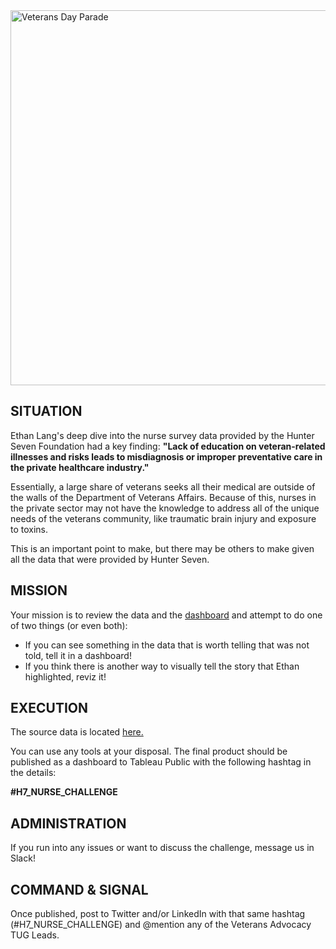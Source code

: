 
<img width="600" alt="Veterans Day Parade" src="https://upload.wikimedia.org/wikipedia/commons/thumb/e/ec/Veterans_Day_parade_%2815785731421%29.jpg/640px-Veterans_Day_parade_%2815785731421%29.jpg">


## SITUATION

Ethan Lang's deep dive into the nurse survey data provided by the Hunter Seven Foundation had a key finding: **"Lack of education on veteran-related illnesses and risks leads to misdiagnosis or improper preventative care in the private healthcare industry."**

Essentially, a large share of veterans seeks all their medical are outside of the walls of the Department of Veterans Affairs. Because of this, nurses in the private sector may not have the knowledge to address all of the unique needs of the veterans community, like traumatic brain injury and exposure to toxins.

This is an important point to make, but there may be others to make given all the data that were provided by Hunter Seven.

## MISSION

Your mission is to review the data and the [dashboard](https://public.tableau.com/app/profile/ethan.lang/viz/HunterSevenFoundation-NurseSurvey/HunterSevenFoundation-NurseSurvey) and attempt to do one of two things (or even both):

* If you can see something in the data that is worth telling that was not told, tell it in a dashboard!
* If you think there is another way to visually tell the story that Ethan highlighted, reviz it!

## EXECUTION

The source data is located [here.](https://github.com/VeteransData/HunterSeven/raw/main/nurse_survey/NurseSurvey.xlsx)

You can use any tools at your disposal. The final product should be published as a dashboard to Tableau Public with the following hashtag in the details:

**&#35;H7_NURSE_CHALLENGE**
 


## ADMINISTRATION

If you run into any issues or want to discuss the challenge, message us in Slack!

## COMMAND & SIGNAL

Once published, post to Twitter and/or LinkedIn with that same hashtag (#H7_NURSE_CHALLENGE) and @mention any of the Veterans Advocacy TUG Leads.

